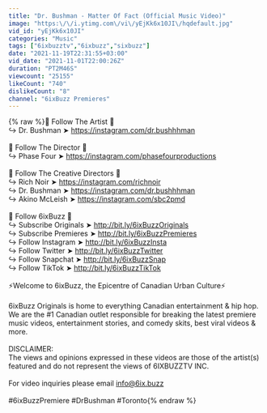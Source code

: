 ```yaml
---
title: "Dr. Bushman - Matter Of Fact (Official Music Video)"
image: "https:\/\/i.ytimg.com\/vi\/yEjKk6x10JI\/hqdefault.jpg"
vid_id: "yEjKk6x10JI"
categories: "Music"
tags: ["6ixbuzztv","6ixbuzz","sixbuzz"]
date: "2021-11-19T22:31:55+03:00"
vid_date: "2021-11-01T22:00:26Z"
duration: "PT2M46S"
viewcount: "25155"
likeCount: "740"
dislikeCount: "8"
channel: "6ixBuzz Premieres"
---
```

{% raw %}🎤 Follow The Artist 🎤<br />↪ Dr. Bushman ➤ <a rel="nofollow" target="blank" href="https://instagram.com/dr.bushhhman">https://instagram.com/dr.bushhhman</a><br /><br />🎥 Follow The Director 🎥<br />↪ Phase Four ➤ <a rel="nofollow" target="blank" href="https://instagram.com/phasefourproductions">https://instagram.com/phasefourproductions</a><br /><br />🎨 Follow The Creative Directors 🎨<br />↪ Rich Noir ➤ <a rel="nofollow" target="blank" href="https://instagram.com/richnoir">https://instagram.com/richnoir</a><br />↪ Dr. Bushman ➤ <a rel="nofollow" target="blank" href="https://instagram.com/dr.bushhhman">https://instagram.com/dr.bushhhman</a><br />↪ Akino McLeish ➤ <a rel="nofollow" target="blank" href="https://instagram.com/sbc2pmd">https://instagram.com/sbc2pmd</a><br /><br />🐝 Follow 6ixBuzz 🐝<br />↪ Subscribe Originals ➤ <a rel="nofollow" target="blank" href="http://bit.ly/6ixBuzzOriginals">http://bit.ly/6ixBuzzOriginals</a><br />↪ Subscribe Premieres ➤ <a rel="nofollow" target="blank" href="http://bit.ly/6ixBuzzPremieres">http://bit.ly/6ixBuzzPremieres</a><br />↪ Follow Instagram ➤ <a rel="nofollow" target="blank" href="http://bit.ly/6ixBuzzInsta">http://bit.ly/6ixBuzzInsta</a><br />↪ Follow Twitter ➤ <a rel="nofollow" target="blank" href="http://bit.ly/6ixBuzzTwitter">http://bit.ly/6ixBuzzTwitter</a><br />↪ Follow Snapchat ➤ <a rel="nofollow" target="blank" href="http://bit.ly/6ixBuzzSnap">http://bit.ly/6ixBuzzSnap</a><br />↪ Follow TikTok ➤ <a rel="nofollow" target="blank" href="http://bit.ly/6ixBuzzTikTok">http://bit.ly/6ixBuzzTikTok</a><br /><br />⚡Welcome to 6ixBuzz, the Epicentre of Canadian Urban Culture⚡<br /><br />6ixBuzz Originals is home to everything Canadian entertainment &amp; hip hop. We are the #1 Canadian outlet responsible for breaking the latest premiere music videos, entertainment stories, and comedy skits, best viral videos &amp; more. <br /><br />DISCLAIMER:<br />The views and opinions expressed in these videos are those of the artist(s) featured and do not represent the views of 6IXBUZZTV INC.<br /><br />For video inquiries please email info@6ix.buzz<br /><br />#6ixBuzzPremiere #DrBushman #Toronto{% endraw %}

